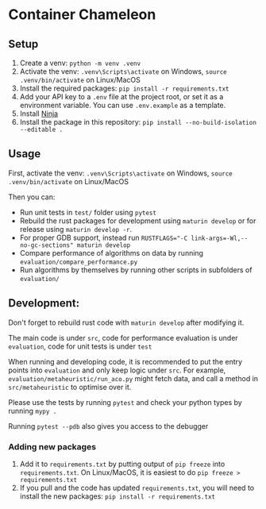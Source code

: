 # Container Chameleon

## Setup

1. Create a venv: `python -m venv .venv`
2. Activate the venv: `.venv\Scripts\activate` on Windows, `source .venv/bin/activate` on Linux/MacOS
3. Install the required packages: `pip install -r requirements.txt`
4. Add your API key to a `.env` file at the project root, or set it as a environment variable. You can use `.env.example` as a template.
5. Install [Ninja](https://github.com/ninja-build/ninja/wiki/Pre-built-Ninja-packages)
6. Install the package in this repository: `pip install --no-build-isolation --editable .`

## Usage

First, activate the venv: `.venv\Scripts\activate` on Windows, `source .venv/bin/activate` on Linux/MacOS

Then you can:
- Run unit tests in `test/` folder using `pytest`
- Rebuild the rust packages for development using `maturin develop` or for release using `maturin develop -r`.
- For proper GDB support, instead run `RUSTFLAGS="-C link-args=-Wl,--no-gc-sections" maturin develop`
- Compare performance of algorithms on data by running `evaluation/compare_performance.py`
- Run algorithms by themselves by running other scripts in subfolders of `evaluation/`

## Development:
Don't forget to rebuild rust code with `maturin develop` after modifying it.

The main code is under `src`, code for performance evaluation is under `evaluation`, code for unit tests is under `test`

When running and developing code, it is recommended to put the entry points into `evaluation` and only keep logic under `src`. For example, `evaluation/metaheuristic/run_aco.py` might fetch data, and call a method in `src/metaheuristic` to optimise over it.

Please use the tests by running `pytest` and check your python types by running `mypy .`

Running `pytest --pdb` also gives you access to the debugger

### Adding new packages
1. Add it to `requirements.txt` by putting output of `pip freeze` into `requirements.txt`. On Linux/MacOS, it is easiest to do `pip freeze > requirements.txt`
2. If you pull and the code has updated `requirements.txt`, you will need to install the new packages: `pip install -r requirements.txt`
